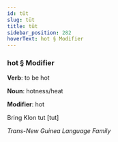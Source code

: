 ```yaml
---
id: tüt
slug: tüt
title: tüt
sidebar_position: 282
hoverText: hot § Modifier
---
```


### hot § Modifier

**Verb**: to be hot

**Noun**: hotness/heat

**Modifier**: hot

Bring Klon tut [tut]

*Trans-New Guinea Language Family*